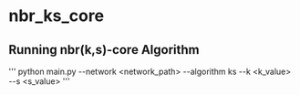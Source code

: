 # nbr_ks_core

## Running nbr(k,s)-core Algorithm
'''
python main.py --network <network_path> --algorithm ks --k <k_value> --s <s_value>
'''
